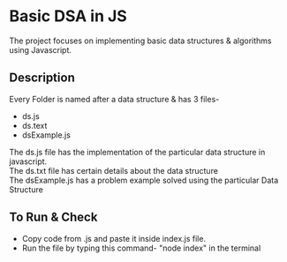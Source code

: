 # Basic DSA in JS

The project focuses on implementing basic data structures & algorithms using Javascript.

## Description

Every Folder is named after a data structure & has 3 files-

- ds.js
- ds.text
- dsExample.js

The ds.js file has the implementation of the particular data structure in javascript. \
The ds.txt file has certain details about the data structure \
The dsExample.js has a problem example solved using the particular Data Structure

## To Run & Check

- Copy code from .js and paste it inside index.js file.
- Run the file by typing this command- "node index" in the terminal

